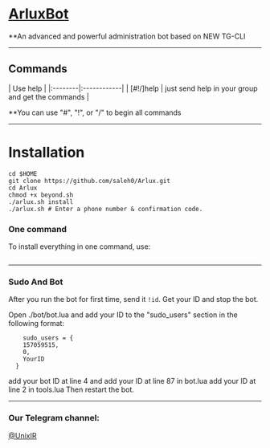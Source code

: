 # [ArluxBot](https://telegram.me/UnixIR)

**An advanced and powerful administration bot based on NEW TG-CLI


* * *

## Commands

| Use help |
|:--------|:------------|
| [#!/]help | just send help in your group and get the commands |

**You can use "#", "!", or "/" to begin all commands

* * *

# Installation

```sh# Let's install the bot.
cd $HOME
git clone https://github.com/saleh0/Arlux.git
cd Arlux
chmod +x beyond.sh
./arlux.sh install
./arlux.sh # Enter a phone number & confirmation code.
```
### One command
To install everything in one command, use:
```shcd $HOME && git clone https://github.com/saleh0/arlux.git && cd Arlux && chmod +x arlux.sh && ./arlux.sh install && ./arlux.sh
```

* * *

### Sudo And Bot
After you run the bot for first time, send it `!id`. Get your ID and stop the bot.

Open ./bot/bot.lua and add your ID to the "sudo_users" section in the following format:
```
    sudo_users = {
    157059515,
    0,
    YourID
  }
```
add your bot ID at line 4 and add your ID at line 87 in bot.lua
add your ID at line 2 in tools.lua
Then restart the bot.


* * *

### Our Telegram channel:

[@UnixIR](https://telegram.me/UnixIR)
